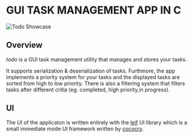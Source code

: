 # GUI TASK MANAGEMENT APP IN C


<img src=https://github.com/sporestudio/task-manager/tree/main/branding/todo-showcase.png alt="Todo Showcase">


## Overview
*todo* is a GUI task management utility that manages and stores your tasks.


It supports serialization & deserialization of tasks. Furthmore, the app implements a priority system for your tasks and the displayed tasks are sorted from high to low priority.
There is also a filtering system that filters tasks after different critia (eg. completed, high priority,in progress).


## UI

The UI of the applicaton is written entirely with the [leif](https://github.com/cococry/leif) UI library which is a small immediate mode UI framework written by [cococry](https://github.com/cococry).

